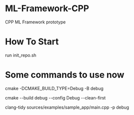 # ML-Framework-CPP
CPP ML Framework prototype

# How To Start
run init_repo.sh

# Some commands to use now

cmake  -DCMAKE_BUILD_TYPE=Debug -B debug

cmake --build debug --config Debug --clean-first

clang-tidy sources/examples/sample_app/main.cpp -p debug
